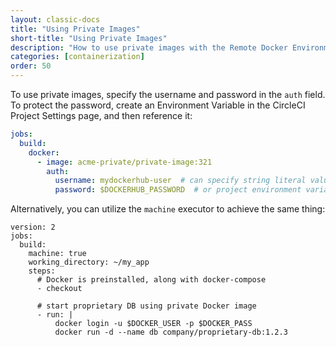 ```yaml
---
layout: classic-docs
title: "Using Private Images"
short-title: "Using Private Images"
description: "How to use private images with the Remote Docker Environment"
categories: [containerization]
order: 50
---
```


To use private images, specify the username and password in the `auth` field.  To protect the password, create an Environment Variable in the CircleCI Project Settings page, and then reference it:

```YAML
jobs:
  build:
    docker:
      - image: acme-private/private-image:321
        auth:
          username: mydockerhub-user  # can specify string literal values
          password: $DOCKERHUB_PASSWORD  # or project environment variable reference
```


Alternatively, you can utilize the `machine` executor to achieve the same thing:

```
version: 2
jobs:
  build:
    machine: true
    working_directory: ~/my_app
    steps:
      # Docker is preinstalled, along with docker-compose
      - checkout

      # start proprietary DB using private Docker image
      - run: |
          docker login -u $DOCKER_USER -p $DOCKER_PASS
          docker run -d --name db company/proprietary-db:1.2.3
```          
